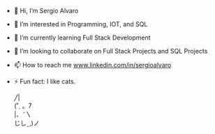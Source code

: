 - 👋 Hi, I’m Sergio Alvaro
- 👀 I’m interested in Programming, IOT, and SQL
- 🌱 I’m currently learning Full Stack Development
- 💞️ I’m looking to collaborate on Full Stack Projects and SQL Projects
- 📫 How to reach me www.linkedin.com/in/sergioalvaro
- ⚡ Fun fact: I like cats.

  ╱|   
(˚ˎ 。7  
 |、˜〵          
じしˍ,)ノ

<!---
Ser91o/Ser91o is a ✨ special ✨ repository because its `README.md` (this file) appears on your GitHub profile.
You can click the Preview link to take a look at your changes.
--->
